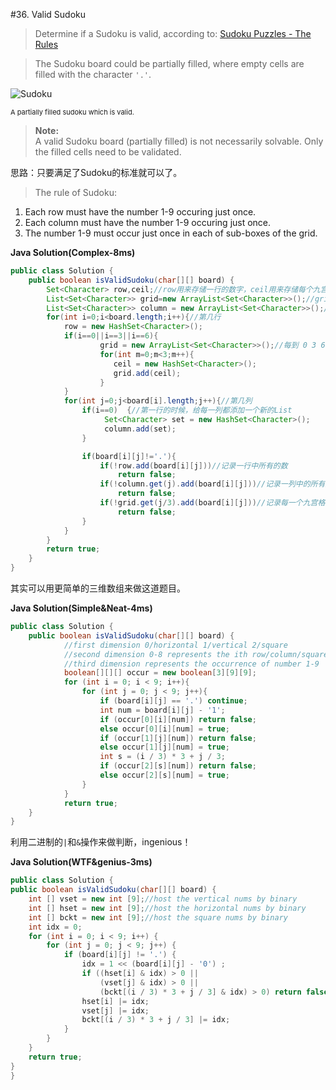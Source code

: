 #36. Valid Sudoku

>Determine if a Sudoku is valid, according to: [Sudoku Puzzles - The Rules](http://sudoku.com.au/TheRules.aspx)

>The Sudoku board could be partially filled, where empty cells are filled with the character <code>'.'</code>.


![Sudoku](http://upload.wikimedia.org/wikipedia/commons/thumb/f/ff/Sudoku-by-L2G-20050714.svg/250px-Sudoku-by-L2G-20050714.svg.png)<br />
<p style="font-size: 11px">A partially filled sudoku which is valid.</p>
</p>

><b>Note:</b><br />
A valid Sudoku board (partially filled) is not necessarily solvable. Only the filled cells need to be validated.


思路：只要满足了Sudoku的标准就可以了。
>The rule of Sudoku: 
1. Each row must have the number 1-9 occuring just once.
2. Each column must have the number 1-9 occuring just once.
3. The number 1-9 must occur just once in each of sub-boxes of the grid.

**Java Solution(Complex-8ms)**
```java
public class Solution {
    public boolean isValidSudoku(char[][] board) {
        Set<Character> row,ceil;//row用来存储一行的数字，ceil用来存储每个九宫格的数字
        List<Set<Character>> grid=new ArrayList<Set<Character>>();//grid用来存储所有的九宫格
        List<Set<Character>> column = new ArrayList<Set<Character>>();//column存储每一列的数字的集合
        for(int i=0;i<board.length;i++){//第几行
            row = new HashSet<Character>();
            if(i==0||i==3||i==6){
                    grid = new ArrayList<Set<Character>>();//每到 0 3 6行的时候都新建一个grid对象来存储九宫格内的数字
                    for(int m=0;m<3;m++){
                       ceil = new HashSet<Character>();
                       grid.add(ceil);
                    }
            }
            for(int j=0;j<board[i].length;j++){//第几列
                if(i==0)  {//第一行的时候，给每一列都添加一个新的List
                     Set<Character> set = new HashSet<Character>();
                     column.add(set);
                }

                if(board[i][j]!='.'){
                    if(!row.add(board[i][j]))//记录一行中所有的数
                        return false;
                    if(!column.get(j).add(board[i][j]))//记录一列中的所有数
                        return false;
                    if(!grid.get(j/3).add(board[i][j]))//记录每一个九宫格内所有数字
                        return false;
                }
            }
        }
        return true;
    }
}
```



其实可以用更简单的三维数组来做这道题目。

**Java Solution(Simple&Neat-4ms)**
```java
public class Solution {
    public boolean isValidSudoku(char[][] board) {
            //first dimension 0/horizontal 1/vertical 2/square
            //second dimension 0-8 represents the ith row/column/square
            //third dimension represents the occurrence of number 1-9
            boolean[][][] occur = new boolean[3][9][9];
            for (int i = 0; i < 9; i++){
                for (int j = 0; j < 9; j++){
                    if (board[i][j] == '.') continue;
                    int num = board[i][j] - '1';
                    if (occur[0][i][num]) return false;
                    else occur[0][i][num] = true;
                    if (occur[1][j][num]) return false;
                    else occur[1][j][num] = true;
                    int s = (i / 3) * 3 + j / 3;
                    if (occur[2][s][num]) return false;
                    else occur[2][s][num] = true;
                }
            }
            return true;
    }
}
```


利用二进制的`|`和`&`操作来做判断，ingenious！

**Java Solution(WTF&genius-3ms)**
```java
public class Solution {
public boolean isValidSudoku(char[][] board) {
    int [] vset = new int [9];//host the vertical nums by binary
    int [] hset = new int [9];//host the horizontal nums by binary
    int [] bckt = new int [9];//host the square nums by binary
    int idx = 0;
    for (int i = 0; i < 9; i++) {
        for (int j = 0; j < 9; j++) {
            if (board[i][j] != '.') {
                idx = 1 << (board[i][j] - '0') ;
                if ((hset[i] & idx) > 0 ||
                    (vset[j] & idx) > 0 ||
                    (bckt[(i / 3) * 3 + j / 3] & idx) > 0) return false;
                hset[i] |= idx;
                vset[j] |= idx;
                bckt[(i / 3) * 3 + j / 3] |= idx;
            }
        }
    }
    return true;
}
}
```